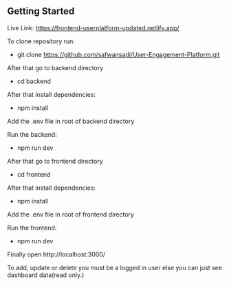 ## Getting Started

Live Link: https://frontend-userplatform-updated.netlify.app/

To clone repository run:  
- git clone https://github.com/safwansadi/User-Engagement-Platform.git

After that go to backend directory
- cd backend

After that install dependencies:
- npm install

Add the .env file in root of backend directory

Run the backend:
- npm run dev

After that go to frontend directory 
- cd frontend

After that install dependencies:
- npm install

Add the .env file in root of frontend directory

Run the frontend:
- npm run dev

Finally open http://localhost:3000/

To add, update or delete you must be a logged in user else you can just see dashboard data(read only.)



